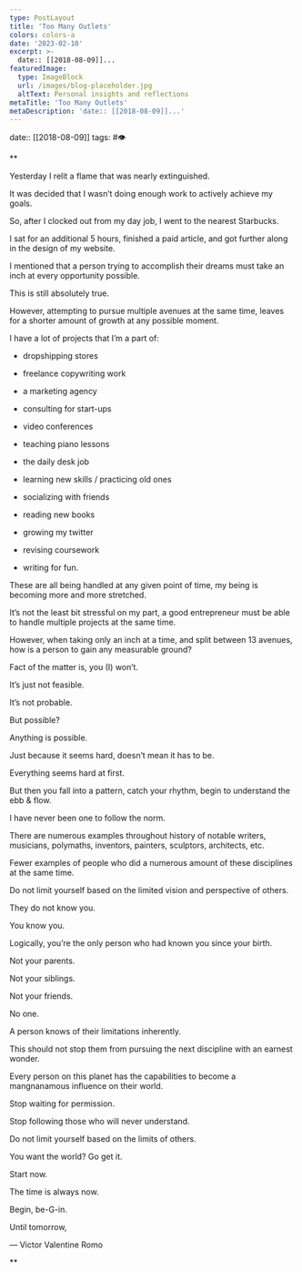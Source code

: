 ```yaml
---
type: PostLayout
title: 'Too Many Outlets'
colors: colors-a
date: '2023-02-10'
excerpt: >-
  date:: [[2018-08-09]]...
featuredImage:
  type: ImageBlock
  url: /images/blog-placeholder.jpg
  altText: Personal insights and reflections
metaTitle: 'Too Many Outlets'
metaDescription: 'date:: [[2018-08-09]]...'
---
```


date:: [[2018-08-09]]
tags: #👁 

**

Yesterday I relit a flame that was nearly extinguished.

  

It was decided that I wasn’t doing enough work to actively achieve my goals.

  

So, after I clocked out from my day job, I went to the nearest Starbucks.

  

I sat for an additional 5 hours, finished a paid article, and got further along in the design of my website.

  

I mentioned that a person trying to accomplish their dreams must take an inch at every opportunity possible.

  

This is still absolutely true.

  

However, attempting to pursue multiple avenues at the same time, leaves for a shorter amount of growth at any possible moment.

  

I have a lot of projects that I’m a part of:

  

-   dropshipping stores
    
-   freelance copywriting work
    
-   a marketing agency
    
-   consulting for start-ups
    
-   video conferences
    
-   teaching piano lessons
    
-   the daily desk job
    
-   learning new skills / practicing old ones
    
-   socializing with friends
    
-   reading new books
    
-   growing my twitter
    
-   revising coursework
    
-   writing for fun.
    

  

These are all being handled at any given point of time, my being is becoming more and more stretched.

  

It’s not the least bit stressful on my part, a good entrepreneur must be able to handle multiple projects at the same time. 

  

However, when taking only an inch at a time, and split between 13 avenues, how is a person to gain any measurable ground?

  

Fact of the matter is, you (I) won’t.

  

It’s just not feasible.

  

It’s not probable.

  

But possible?

  

Anything is possible.

  

Just because it seems hard, doesn’t mean it has to be.

  

Everything seems hard at first.

  

But then you fall into a pattern, catch your rhythm, begin to understand the ebb & flow.

  

I have never been one to follow the norm.

  

There are numerous examples throughout history of notable writers, musicians, polymaths, inventors, painters, sculptors, architects, etc.

  

Fewer examples of people who did a numerous amount of these disciplines at the same time.

  

Do not limit yourself based on the limited vision and perspective of others.

  

They do not know you.

  

You know you.

  

Logically, you’re the only person who had known you since your birth.

  

Not your parents.

  

Not your siblings.

  

Not your friends.

  

No one.

  

A person knows of their limitations inherently.

  

This should not stop them from pursuing the next discipline with an earnest wonder.

  

Every person on this planet has the capabilities to become a mangnanamous influence on their world.

  

Stop waiting for permission.

  

Stop following those who will never understand.

  

Do not limit yourself based on the limits of others.

  

You want the world? Go get it.

  

Start now.

  

The time is always now.

  

Begin, be-G-in.

  

Until tomorrow,

  

— Victor Valentine Romo

  
**
